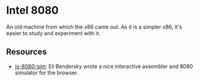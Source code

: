 Intel 8080
==========

An old machine from which the x86 came out.  As it is a simpler x86, it's easier
to study and experiment with it.


Resources
---------

 - [js-8080-sim](https://github.com/eliben/js-8080-sim/):
   Eli Bendersky wrote a nice interactive assembler and 8080 simulator for the
   browser.
